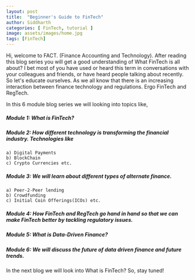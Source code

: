 ```yaml
---
layout: post
title:  "Beginner's Guide to FinTech"
author: Siddharth
categories: [ FinTech, tutorial ]
image: assets/images/home.jpg
tags: [FinTech]
---
```


Hi, welcome to FACT. (Finance Accounting and Technology). After reading this blog series you will get a good understanding of What FinTech is all about? I bet most of you have used or heard this term in conversations with your colleagues and friends, or have heard people talking about recently. So let's educate ourselves. As we all know that there is an increasing interaction between finance technology and regulations. Ergo FinTech and RegTech.

In this 6 module blog series we will looking into topics like,

##### Module 1: What is FinTech?

##### Module 2: How different technology is transforming the financial industry. Technologies like
    a) Digital Payments
    b) BlockChain
    c) Crypto Currencies etc.

##### Module 3: We will learn about different types of alternate finance.
    a) Peer-2-Peer lending
    b) Crowdfunding
    c) Initial Coin Offerings(ICOs) etc.

##### Module 4: How FinTech and RegTech go hand in hand so that we can make FinTech better by tackling regulatory issues.

##### Module 5: What is Data-Driven Finance?

##### Module 6: We will discuss the future of data driven finance and future trends. 

In the next blog we will look into What is FinTech? So, stay tuned!